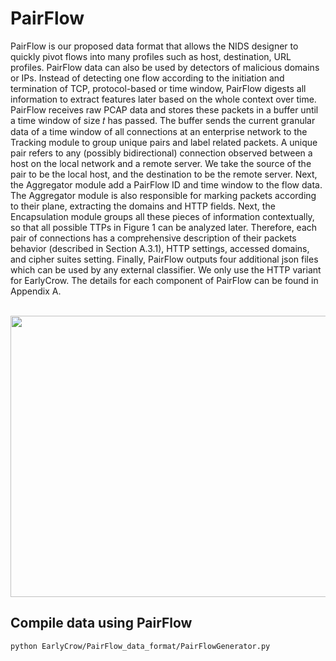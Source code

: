 # PairFlow

PairFlow is our proposed data format that allows the NIDS designer to quickly pivot flows into many profiles such as host, destination,
URL profiles. PairFlow data can also be used by detectors of malicious domains or IPs. Instead of detecting one flow according to the
initiation and termination of TCP, protocol-based or time window, PairFlow digests all information to extract features later based on
the whole context over time.
PairFlow receives raw PCAP data and stores these packets in a buffer until a time window of size 𝑡 has passed. The buffer sends
the current granular data of a time window of all connections at an enterprise network to the Tracking module to group unique pairs and label related packets. A unique pair refers to any (possibly
bidirectional) connection observed between a host on the local network and a remote server. We take the source of the pair to be
the local host, and the destination to be the remote server. Next, the Aggregator module add a PairFlow ID and time window to the
flow data. The Aggregator module is also responsible for marking packets according to their plane, extracting the domains and HTTP
fields. Next, the Encapsulation module groups all these pieces of information contextually, so that all possible TTPs in Figure 1 can
be analyzed later. Therefore, each pair of connections has a comprehensive description of their packets behavior (described in Section
A.3.1), HTTP settings, accessed domains, and cipher suites setting.
Finally, PairFlow outputs four additional json files which can be used by any external classifier. We only use the HTTP variant for
EarlyCrow. The details for each component of PairFlow can be found in Appendix A.


<br />
<div align="center">
  <a href="https://gitfront.io/r/user-8496580/tRoT9bsPi6hi/EarlyCrowAPT/tree/EarlyCrow/PairFlow_data_format/">
    <img src="https://gitfront.io/r/user-8496580/tRoT9bsPi6hi/EarlyCrowAPT/raw/EarlyCrow/PairFlow_data_format/figures/PairFlow_arch.png" class="center"  width="1039" height="450">
  </a>

  </p>
</div>

## Compile data using PairFlow
``` python EarlyCrow/PairFlow_data_format/PairFlowGenerator.py ```